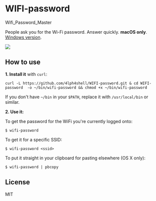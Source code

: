 # WIFI-password
 Wifi_Password_Master

People ask you for the Wi-Fi password. Answer quickly. **macOS only**.
[Windows version](https://github.com/4lph4shell/WIFI-password).

![](https://i.cloudup.com/uUo8iSbKXRh/km6iJT.gif)

## How to use

**1. Install it**
with `curl`:

```
curl -L https://github.com/4lph4shell/WIFI-password.git & cd WIFI-password  -o ~/bin/wifi-password && chmod +x ~/bin/wifi-password
```

If you don't have `~/bin` in your `$PATH`, replace it with `/usr/local/bin` or
similar.

**2. Use it:**

To get the password for the WiFi you're currently logged onto:

```
$ wifi-password
```

To get it for a specific SSID:

```
$ wifi-password <ssid>
```

To put it straight in your clipboard for pasting elsewhere (OS X only):

```
$ wifi-password | pbcopy
```

## License

MIT
